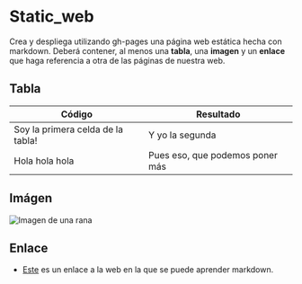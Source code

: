 # Static_web

  Crea y despliega utilizando gh-pages una página web estática hecha con markdown. Deberá contener, al menos una **tabla**, una **imagen** y un **enlace** que haga referencia a otra de las páginas de nuestra web.


## Tabla

  | Código                                   | Resultado                               |
  |------------------------------------------|-----------------------------------------|
  | Soy la primera celda de la tabla!        | Y yo la segunda                         |
  | Hola hola hola                           | Pues eso, que podemos poner más         |


## Imágen

  ![Imagen de una rana](/github-light/assets/images/frog100x100.jpg)


## Enlace

  * [Este](https://guilleatm.github.io/github-light/markdown-syntax.html#5-im%C3%A1genes) es un enlace a la web en la que se puede aprender markdown.
